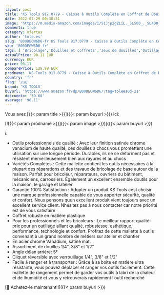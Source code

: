 ```yaml
---
layout: post
title: 'KS Tools 917.0779 - Caisse à Outils Complète en Coffret de Douille en 1/4"  3/8" et 1/2" - Coffret Douille et Accessoires - Outillage Mécanique de Notre Gamme Ultimate avec Clé à Cliquet - 179 Pièces'
date: 2022-07-29 00:30:51
image: 'https://m.media-amazon.com/images/I/51Jjp2gZLiL._SL500_._SL400_.jpg'
comments: true
category: ofertas
author: 'tole.es'
slug: 'B00DEGW6D6-fr KS Tools 917.0779 - Caisse à Outils Complète en Coffret de...'
sku: 'B00DEGW6D6-fr'
tags: [ 'Bricolage','Douilles et coffrets','Jeux de douilles','Outillage à main','Outillage à main et électroportatif','Rangement des outils','ks tools','🇫🇷', ]
actualPrice: 90.11 EUR
currency: EUR
price: 90.11
comparePrice: 129.99 EUR
prodname: 'KS Tools 917.0779 - Caisse à Outils Complète en Coffret de Douille en 1/4"  3/8" et 1/2" - Coffret Douille et Accessoires - Outillage Mécanique de Notre Gamme Ultimate avec Clé à Cliquet - 179 Pièces'
country: 'fr'
flag: '🇫🇷'
brand: 'KS TOOLS'
buyurl: 'https://www.amazon.fr/dp/B00DEGW6D6/?tag=tolees0d-21'
descuento: '30.68'
average: '90.11'
---
```


Vous avez [{{< param title >}}]({{< param buyurl >}}) ici:

[![{{< param prodname >}}]({{< param image >}})]({{< param buyurl >}})

ℹ️:

- Outils professionnels de qualité : Avec leur finition satinée chrome vanadium de haute qualité, ces douilles à chocs vous promettent une utilisation sur une longue période. Durables, ils ne se déforment pas et résistent merveilleusement bien aux rayures et au chocs
- Variétés Complètes : Cette mallette contient les outils nécessaires à la plupart des réparations et des travaux de bricolage de base autour de la maison. Parfait pour bricoleur, réparateurs, ouvriers du bâtiment, mécaniciens, carrossiers. Également un excellent ensemble doutils pour la maison, le garage et latelier
- Garantie 100% Satisfaction : Adopter un produit KS Tools cest choisir une marque professionnelle capable de vous apporter sécurité, qualité et confort. Nous pensons quun excellent produit vient toujours avec un excellent service client. Nhésitez pas à nous contacter car notre priorité est de vous satisfaire
- Coffret robuste en matière plastique
- Pour les professionnels et les bricoleurs : Le meilleur rapport qualité-prix pour un outillage alliant qualité, robustesse, esthétique, performance, technologie et confort. Profitez de cette mallette à outils convenant à un grand nombre de métiers sur atelier et chantier
- En acier chrome Vanadium, satiné mat.
- Assortiment de douilles 1/4", 3/8" et 1/2"
- Angle délan arrière: 5°
- Cliquet réversible avec verrouillage 1/4", 3/8" et 1/2"
- Facile à ranger et à transporter : Grâce à sa boite en matière ultra résistante, vous pouvez déplacer et ranger vos outils facilement. Cette mallette de rangement permet de garder vos outils à labri de la chaleur et de lhumidité et vous y retrouverais rapidement l’outil recherché

[🛒 Achetez-le maintenant!!]({{< param buyurl >}})
